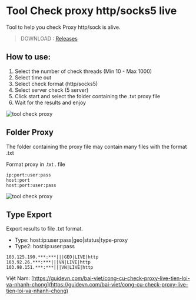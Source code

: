 # Tool Check proxy http/socks5 live

Tool to help you check Proxy http/sock is alive.

> DOWNLOAD : [Releases](https://github.com/s0ckd3/check-proxy-live/releases)

## How to use:
1. Select the number of check threads (Min 10 - Max 1000)
2. Select time out
3. Select check format (http/socks5)
4. Select server check (5 server)
5. Click start and select the folder containing the .txt proxy file
6. Wait for the results and enjoy


![tool check proxy](https://raw.githubusercontent.com/s0ckd3/check-proxy-live/main/Screenshot%202022-09-24%20232402.jpg)

## Folder Proxy
The folder containing the proxy file may contain many files with the format .txt

Format proxy in .txt . file

```ip:port
ip:port:user:pass
host:port
host:port:user:pass
```
![tool check proxy](https://raw.githubusercontent.com/s0ckd3/check-proxy-live/main/type.jpg)

## Type Export
Export results to file .txt format.

- Type: host:ip:user:pass|geo|status|type-proxy
- Type2: host:ip:user:pass
```
103.125.190.***:***|||GEO|LIVE|http
103.92.26.***:***|||VN|LIVE|http
103.98.151.***:***|||VN|LIVE|http
```


Việt Nam: [https://guidevn.com/bai-viet/cong-cu-check-proxy-live-tien-loi-va-nhanh-chong](https://guidevn.com/bai-viet/cong-cu-check-proxy-live-tien-loi-va-nhanh-chong)
